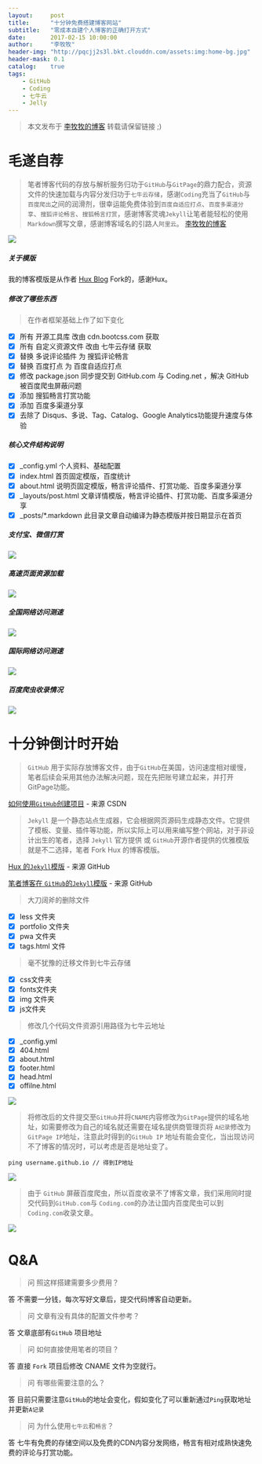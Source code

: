 ```yaml
---
layout:     post
title:      "十分钟免费搭建博客网站"
subtitle:   "零成本自建个人博客的正确打开方式"
date:       2017-02-15 10:00:00
author:     "李牧牧"
header-img: "http://pqcjj2s3l.bkt.clouddn.com/assets:img:home-bg.jpg"
header-mask: 0.1
catalog:    true
tags:
    - GitHub
    - Coding
    - 七牛云
    - Jelly
---
```


> 本文发布于 [李牧牧的博客](http://limumu.me) 转载请保留链接 ;)



# 毛遂自荐

> 笔者博客代码的存放与解析服务归功于`GitHub`与`GitPage`的鼎力配合，资源文件的快速加载与内容分发归功于`七牛云存储`，感谢`Coding`充当了`GitHub`与`百度爬出`之间的润滑剂，很幸运能免费体验到`百度自适应打点`、`百度多渠道分享`、`搜狐评论畅言`、`搜狐畅言打赏`，感谢博客灵魂`Jekyll`让笔者能轻松的使用`Markdown`撰写文章，感谢博客域名的引路人`阿里云`。 [李牧牧的博客](http://limumu.me) 

![](http://pqcjj2s3l.bkt.clouddn.com/assets:post:img:2017061301.png)

##### 关于模版

我的博客模版是从作者 [Hux Blog](https://github.com/Huxpro/huxpro.github.io) Fork的，感谢Hux。

##### 修改了哪些东西

> 在作者框架基础上作了如下变化

- [x] 所有 开源工具库 改由 cdn.bootcss.com 获取
- [x] 所有 自定义资源文件 改由 七牛云存储 获取
- [x] 替换 多说评论插件 为 搜狐评论畅言
- [x] 替换 百度打点 为 百度自适应打点
- [x] 修改 package.json 同步提交到 GitHub.com 与 Coding.net ，解决 GitHub 被百度爬虫屏蔽问题
- [x] 添加 搜狐畅言打赏功能
- [x] 添加 百度多渠道分享
- [x] 去除了 Disqus、多说、Tag、Catalog、Google Analytics功能提升速度与体验

#####  核心文件结构说明

- [x] _config.yml 个人资料、基础配置
- [x] index.html 首页固定模版，百度统计
- [x] about.html 说明页固定模版，畅言评论插件、打赏功能、百度多渠道分享
- [x] _layouts/post.html 文章详情模版，畅言评论插件、打赏功能、百度多渠道分享
- [x] _posts/*.markdown 此目录文章自动编译为静态模版并按日期显示在首页

#####  支付宝、微信打赏

![](http://pqcjj2s3l.bkt.clouddn.com/assets:post:img:2017061302.png)


#####  高速页面资源加载

![](http://pqcjj2s3l.bkt.clouddn.com/assets:post:img:2017061303.png)


#####  全国网络访问测速

![](http://pqcjj2s3l.bkt.clouddn.com/assets:post:img:2017061304.png)

#####  国际网络访问测速

![](http://pqcjj2s3l.bkt.clouddn.com/assets:post:img:2017061305.png)


#####  百度爬虫收录情况

![](http://pqcjj2s3l.bkt.clouddn.com/assets:post:img:2017061306.png)


# 十分钟倒计时开始

> `GitHub` 用于实际存放博客文件，由于`GitHub`在美国，访问速度相对缓慢，笔者后续会采用其他办法解决问题，现在先把账号建立起来，并打开GitPage功能。

[如何使用`GitHub`创建项目](http://blog.csdn.net/tao_627/article/details/51407391 "如何使用`GitHub`创建项目")  - 来源 CSDN

> `Jekyll` 是一个静态站点生成器，它会根据网页源码生成静态文件。它提供了模板、变量、插件等功能，所以实际上可以用来编写整个网站，对于非设计出生的笔者，选择 `Jekyll` 官方提供 或 `GitHub`开源作者提供的优雅模版就是不二选择，笔者 Fork Hux 的博客模版。

[Hux 的`Jekyll`模版](https://github.com/Huxpro/huxpro.github.io "Hux 的`Jekyll`模版")  - 来源 GitHub

[笔者博客在 `GitHub`的`Jekyll`模版](https://github.com/m18507308080/limumu.github.io "笔者博客在 `GitHub`的`Jekyll`模版")  - 来源 GitHub

> 大刀阔斧的删除文件

- [x] less 文件夹
- [x] portfolio 文件夹 
- [x] pwa 文件夹
- [x] tags.html 文件

> 毫不犹豫的迁移文件到七牛云存储

- [x] css文件夹
- [x] fonts文件夹
- [x] img 文件夹
- [x] js文件夹

> 修改几个代码文件资源引用路径为七牛云地址

- [x] _config.yml
- [x] 404.html
- [x] about.html
- [x] footer.html
- [x] head.html
- [x] offilne.html

![](http://pqcjj2s3l.bkt.clouddn.com/assets:post:img:2017061307.png)

> 将修改后的文件提交至`GitHub`并将`CNAME`内容修改为`GitPage`提供的域名地址，如需要修改为自己的域名就还需要在域名提供商管理页将 `A纪录`修改为 `GitPage IP`地址，注意此时得到的`GitHub IP` 地址有能会变化，当出现访问不了博客的情况时，可以考虑是否是地址变了。

```
ping username.github.io // 得到IP地址
```

![](http://pqcjj2s3l.bkt.clouddn.com/assets:post:img:2017061309.png)

> 由于 `GitHub`  屏蔽百度爬虫，所以百度收录不了博客文章，我们采用同时提交代码到`GitHub.com`与  `Coding.com`的办法让国内百度爬虫可以到`Coding.com`收录文章。

![](http://pqcjj2s3l.bkt.clouddn.com/assets:post:img:2017061308.png)


# Q&A

> 问 照这样搭建需要多少费用？

答 不需要一分钱，每次写好文章后，提交代码博客自动更新。

> 问 文章有没有具体的配置文件参考？

答 文章底部有`GitHub` 项目地址

> 问 如何直接使用笔者的项目？

答 直接 `Fork` 项目后修改 CNAME 文件为空就行。

> 问 有哪些需要注意的么？

答 目前只需要注意`GitHub`的地址会变化，假如变化了可以重新通过`Ping`获取地址并更新`A记录`

> 问 为什么使用`七牛云`和`畅言`？

答 七牛有免费的存储空间以及免费的CDN内容分发网络，畅言有相对成熟快速免费的评论与打赏功能。